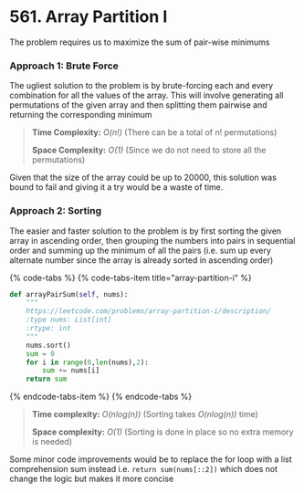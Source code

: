 # 561. Array Partition I

The problem requires us to maximize the sum of pair-wise minimums

### Approach 1: Brute Force

The ugliest solution to the problem is by brute-forcing each and every combination for all the values of the array. This will involve generating all permutations of the given array and then splitting them pairwise and returning the corresponding minimum

> **Time Complexity:** _O\(n!\)_ \(There can be a total of n! permutations\)
>
> **Space Complexity:** _O\(1\)_ \(Since we do not need to store all the permutations\)

Given that the size of the array could be up to 20000, this solution was bound to fail and giving it a try would be a waste of time.

### Approach 2: Sorting

The easier and faster solution to the problem is by first sorting the given array in ascending order, then grouping the numbers into pairs in sequential order and summing up the minimum of all the pairs \(i.e. sum up every alternate number since the array is already sorted in ascending order\)

{% code-tabs %}
{% code-tabs-item title="array-partition-i" %}
```python
def arrayPairSum(self, nums): 
    """ 
    https://leetcode.com/problems/array-partition-i/description/ 
    :type nums: List[int] 
    :rtype: int 
    """ 
    nums.sort()
    sum = 0 
    for i in range(0,len(nums),2): 
        sum += nums[i] 
    return sum
```
{% endcode-tabs-item %}
{% endcode-tabs %}

> **Time complexity:** _O\(nlog\(n\)\)_ \(Sorting takes _O\(nlog\(n\)\)_ time\)
>
> **Space complexity:** _O\(1\)_ \(Sorting is done in place so no extra memory is needed\)

Some minor code improvements would be to replace the for loop with a list comprehension sum instead i.e. `return sum(nums[::2])` which does not change the logic but makes it more concise

